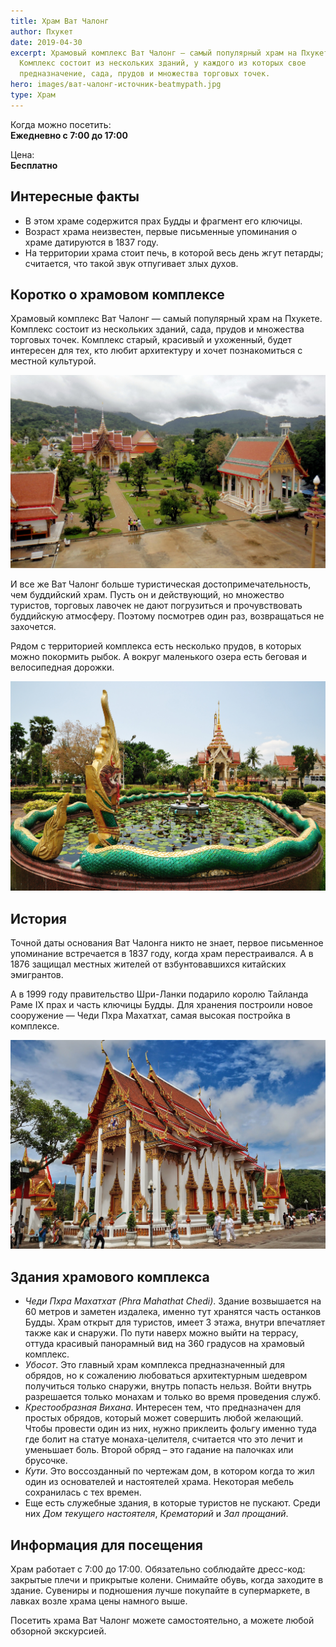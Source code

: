 ```yaml
---
title: Храм Ват Чалонг
author: Пхукет
date: 2019-04-30
excerpt: Храмовый комплекс Ват Чалонг — самый популярный храм на Пхукете.
  Комплекс состоит из нескольких зданий, у каждого из которых свое
  предназначение, сада, прудов и множества торговых точек.
hero: images/ват-чалонг-источник-beatmypath.jpg
type: Храм
---
```

Когда можно посетить:  
**Ежедневно с 7:00 до 17:00**

Цена:  
**Бесплатно**

## Интересные факты

* В этом храме содержится прах Будды и фрагмент его ключицы.
* Возраст храма неизвестен, первые письменные упоминания о храме датируются в 1837 году.
* На территории храма стоит печь, в которой весь день жгут петарды; считается, что такой звук отпугивает злых духов.

## Коротко о храмовом комплексе

Храмовый комплекс Ват Чалонг — самый популярный храм на Пхукете. Комплекс состоит из нескольких зданий, сада, прудов и множества торговых точек. Комплекс старый, красивый и ухоженный, будет интересен для тех, кто любит архитектуру и хочет познакомиться с местной культурой.

![Храмовый комплекс Ват Чалонг](images/ват-чалонг-источник-kuku.travel.jpg "Вид с балкона Чеди Пхра Махатхат. Источник kuku.travel")

И все же Ват Чалонг больше туристическая достопримечательность, чем буддийский храм. Пусть он и действующий, но множество туристов, торговых лавочек не дают погрузиться и прочувствовать буддийскую атмосферу. Поэтому посмотрев один раз, возвращаться не захочется.

Рядом с территорией комплекса есть несколько прудов, в которых можно покормить рыбок. А вокруг маленького озера есть беговая и велосипедная дорожки.

![Фонтан храм Ват Чалонг](images/ват-чалонг-источник-thousandwonders.net.jpg "Фонтан в парке комплекса Ват Чалонг. Источник thousandwonders.net")

## История

Точной даты основания Ват Чалонга никто не знает, первое письменное упоминание встречается в 1837 году, когда храм перестраивался. А в 1876 защищал местных жителей от взбунтовавшихся китайских эмигрантов.

А в 1999 году правительство Шри-Ланки подарило королю Тайланда Раме IX прах и часть ключицы Будды. Для хранения построили новое сооружение — Чеди Пхра Махатхат, самая высокая постройка в комплексе.


![Убосот храмового комплекса Ват Чалонг googleusercontent.com](images/ват-чалонг-источник-googleusercontent.jpg "Убосот, главное здание. Источник googleusercontent.com")

## Здания храмового комплекса

* *Чеди Пхра Махатхат (Phra Mahathat Chedi)*. Здание возвышается на 60 метров и заметен издалека, именно тут хранятся часть останков Будды. Храм открыт для туристов, имеет 3 этажа, внутри впечатляет также как и снаружи. По пути наверх можно выйти на террасу, оттуда красивый панорамный вид на 360 градусов на храмовый комплекс.
* *Убосот*. Это главный храм комплекса предназначенный для обрядов, но к сожалению любоваться архитектурным шедевром получиться только снаружи, внутрь попасть нельзя. Войти внутрь разрешается только монахам и только во время проведения служб.
* *Крестообразная Вихана*. Интересен тем, что предназначен для простых обрядов, который может совершить любой желающий. Чтобы провести один из них, нужно приклеить фольгу именно туда где болит на статуе монаха-целителя, считается что это лечит и уменьшает боль. Второй обряд – это гадание на палочках или брусочке.
* *Кути*. Это воссозданный по чертежам дом, в котором когда то жил один из основателей и настоятелей храма. Некоторая мебель сохранилась с тех времен.
* Еще есть служебные здания, в которые туристов не пускают. Среди них *Дом текущего настоятеля*, *Крематорий* и *Зал прощаний*.

## Информация для посещения

Храм работает с 7:00 до 17:00. Обязательно соблюдайте дресс-код: закрытые плечи и прикрытые колени. Снимайте обувь, когда заходите в здание. Сувениры и подношения лучше покупайте в супермаркете, в лавках возле храма цены намного выше.

Посетить храма Ват Чалонг можете самостоятельно, а можете любой обзорной экскурсией.